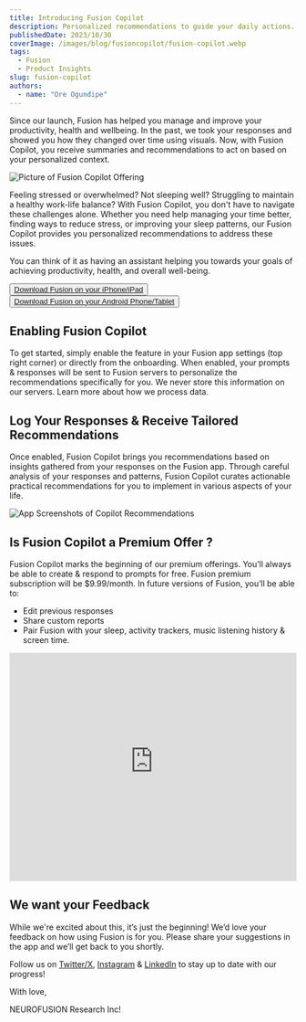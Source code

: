 ```yaml
---
title: Introducing Fusion Copilot
description: Personalized recommendations to guide your daily actions.
publishedDate: 2023/10/30
coverImage: /images/blog/fusioncopilot/fusion-copilot.webp
tags:
  - Fusion
  - Product Insights
slug: fusion-copilot
authors:
  - name: "Ore Ogundipe"
---
```


Since our launch, Fusion has helped you manage and improve your productivity, health and wellbeing. In the past, we took your responses and showed you how they changed over time using visuals. Now, with Fusion Copilot, you receive summaries and recommendations to act on based on your personalized context.

![Picture of Fusion Copilot Offering](/images/blog/fusioncopilot/fusion_copilot_large.jpg)

Feeling stressed or overwhelmed? Not sleeping well? Struggling to maintain a healthy work-life balance? With Fusion Copilot, you don't have to navigate these challenges alone. Whether you need help managing your time better, finding ways to reduce stress, or improving your sleep patterns, our Fusion Copilot provides you personalized recommendations to address these issues.

You can think of it as having an assistant helping you towards your goals of achieving productivity, health, and overall well-being.

<button><a href="https://apps.apple.com/ca/app/usefusion/id6445860500?platform=iphone">Download Fusion on your iPhone/iPad</a></button>
<br>
<button><a href="https://play.google.com/store/apps/details?id=com.neurofusion.fusion&pli=1">Download Fusion on your Android Phone/Tablet</a></button>

## Enabling Fusion Copilot

To get started, simply enable the feature in your Fusion app settings (top right corner) or directly from the onboarding. When enabled, your prompts & responses will be sent to Fusion servers to personalize the recommendations specifically for you. We never store this information on our servers. Learn more about how we process data.

## Log Your Responses & Receive Tailored Recommendations

Once enabled, Fusion Copilot brings you recommendations based on insights gathered from your responses on the Fusion app. Through careful analysis of your responses and patterns, Fusion Copilot curates actionable practical recommendations for you to implement in various aspects of your life.

![App Screenshots of Copilot Recommendations](/images/blog/fusioncopilot/fusion_copilot_recommendations.jpg)

## Is Fusion Copilot a Premium Offer ?

Fusion Copilot marks the beginning of our premium offerings. You’ll always be able to create & respond to prompts for free. Fusion premium subscription will be $9.99/month. In future versions of Fusion, you’ll be able to:

- Edit previous responses
- Share custom reports
- Pair Fusion with your sleep, activity trackers, music listening history & screen time.

<iframe width="100%" height="400" src="https://www.youtube-nocookie.com/embed/P5wWX7DaiX4?si=U2CiUFYUpR50zidZ" title="YouTube video player" frameborder="0" allow="accelerometer; clipboard-write; encrypted-media; gyroscope; picture-in-picture; web-share" allowfullscreen></iframe>

## We want your Feedback

While we're excited about this, it’s just the beginning! We’d love your feedback on how using Fusion is for you. Please share your suggestions in the app and we’ll get back to you shortly.

Follow us on [Twitter/X](https://x.com/usefusionapp), [Instagram](https://instagram.com/usefusionapp) & [LinkedIn](https://www.linkedin.com/company/neurofusion-research-inc/) to stay up to date with our progress!

With love,

NEUROFUSION Research Inc!
